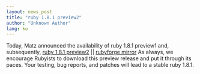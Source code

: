 ```yaml
---
layout: news_post
title: "ruby 1.8.1 preview2"
author: "Unknown Author"
lang: ko
---
```


Today, Matz announced the availability of ruby 1.8.1 preview1 and,
subsequently, [ruby 1.8.1 preview2][1] \|\| [rubyforge mirror][2] As
always, we encourage Rubyists to download this preview release and put
it through its paces. Your testing, bug reports, and patches will lead
to a stable ruby 1.8.1.



[1]: ftp://ftp.ruby-lang.org/pub/ruby/1.8/ruby-1.8.1-preview2.tar.gz
[2]: http://rubyforge.org/project/showfiles.php?group_id=30&amp;release_id=152
